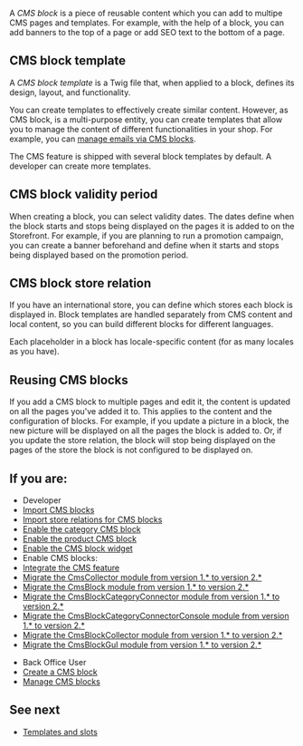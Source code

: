 A *CMS block* is a piece of reusable content which you can add to multipe CMS pages and templates. For example, with the help of a block, you can add banners to the top of a page or add SEO text to the bottom of a page. 

## CMS block template

A *CMS block template* is a Twig file that, when applied to a block, defines its design, layout, and functionality.

You can create templates to effectively create similar content. However, as CMS block, is a multi-purpose  entity, you can create templates that allow you to manage the content of different functionalities in your shop. For example, you can [manage emails via CMS blocks](https://documentation.spryker.com/docs/email-as-a-cms-block-overview).

The CMS feature is shipped with several block templates by default. A developer can create more templates.

## CMS block validity period

When creating a block, you can select validity dates. The dates define when the block starts and stops being displayed on the pages it is added to on the Storefront. For example, if you are planning to run a promotion campaign, you can create a banner beforehand and define when it starts and stops being displayed based on the promotion period.


## CMS block store relation

If you have an international store, you can define which stores each block is displayed in. Block templates are handled separately from CMS content and local content, so you can build different blocks for different languages.

Each placeholder in a block has locale-specific content (for as many locales as you have).


## Reusing CMS blocks

If you add a CMS block to multiple pages and edit it, the content is updated on all the pages you've added it to.
This applies to the content and the configuration of blocks. For example, if you update a picture in a block, the new picture will be displayed on all the pages the block is added to. Or, if you update the store relation, the block will stop being displayed on the pages of the store the block is not configured to be displayed on. 


<!---

You can create connections to other objects like Customer Groups (show a block only for a specific group) or Countries (show a block for products from a specific country).

## CMS block templates

### Category Blocks
Category blocks are blocks that can be embedded into the category template, for which we can specify on which specific categories we want them to be rendered.
		
For example, we have a Christmas sale that affects the categories  related to toys and sweets. We want to apply the following discount rule for these categories: "When you buy 3 products from this category, the product with a lower price is  free". 

We would like to promote this sale by placing a block that displays the discount rule on the affected categories only.

### Product Blocks
Product blocks are blocks that can be embedded in the product template, for which we can specify on which specific product we want them to be rendered.


--->

## If you are:
<div class="mr-container">
    <div class="mr-list-container">
        <!-- col1 -->
        <div class="mr-col">
            <ul class="mr-list mr-list-green">
                <li class="mr-title">Developer</li>
                    <li><a href="https://documentation.spryker.com/docs/file-details-cms-blockcsv" class="mr-link">Import CMS blocks</a></li>
                    <li><a href="https://documentation.spryker.com/docs/file-details-cms-block-storecsv" class="mr-link">Import store relations for CMS blocks</a></li>
                    <li><a href="https://documentation.spryker.com/docs/enabling-the-category-cms-block" class="mr-link">Enable the category CMS block</a></li>
                    <li><a href="https://documentation.spryker.com/docs/enabling-the-product-cms-block" class="mr-link">Enable the product CMS block</a></li>
                    <li><a href="https://documentation.spryker.com/docs/enabling-cms-block-widget" class="mr-link">Enable the CMS block widget</a></li>
                    <li>Enable CMS blocks:</li>
                    <li><a href="https://documentation.spryker.com/docs/cms-feature-integration-guide" class="mr-link">Integrate the CMS feature</a></li>
                    <li><a href="https://documentation.spryker.com/docs/mg-cms-collector#upgrading-from-version-1---to-version-2--" class="mr-link">Migrate the CmsCollector module from version 1.* to version 2.*</a></li>
                    <li><a href="https://documentation.spryker.com/docs/mg-cms-block#upgrading-from-version-1---to-version-2--" class="mr-link">Migrate the CmsBlock module from version 1.* to version 2.*</a></li>
                    <li><a href="https://documentation.spryker.com/docs/mg-cms-block-category-connector#migration-guide---cms-block-category-connector" class="mr-link">Migrate the CmsBlockCategoryConnector module from version 1.* to version 2.*</a></li>
                       <li><a href="https://documentation.spryker.com/docs/mg-cms-block-category-connector-console" class="mr-link">Migrate the CmsBlockCategoryConnectorConsole module from version 1.* to version 2.*</a></li>
                       <li><a href="https://documentation.spryker.com/docs/mg-cms-block-collector#upgrading-from-version-1---to-version-2--" class="mr-link">Migrate the CmsBlockCollector  module from version 1.* to version 2.*</a></li>
                       <li><a href="https://documentation.spryker.com/docs/mg-cms-block-gui#upgrading-from-version-1---to-version-2--" class="mr-link">Migrate the CmsBlockGuI  module from version 1.* to version 2.*</a></li>
  </ul>
        </div>
        <!-- col2 -->
        <div class="mr-col">
            <ul class="mr-list mr-list-blue">
                <li class="mr-title"> Back Office User</li>
                <li><a href="https://documentation.spryker.com/docs/creating-a-cms-block" class="mr-link">Create a CMS block</a></li>
                <li><a href="https://documentation.spryker.com/docs/managing-cms-blocks" class="mr-link">Manage CMS blocks</a></li>
            </ul>
        </div>  
</div>
</div>
                
## See next

* [Templates and slots](https://documentation.spryker.com/docs/templates-and-slots)